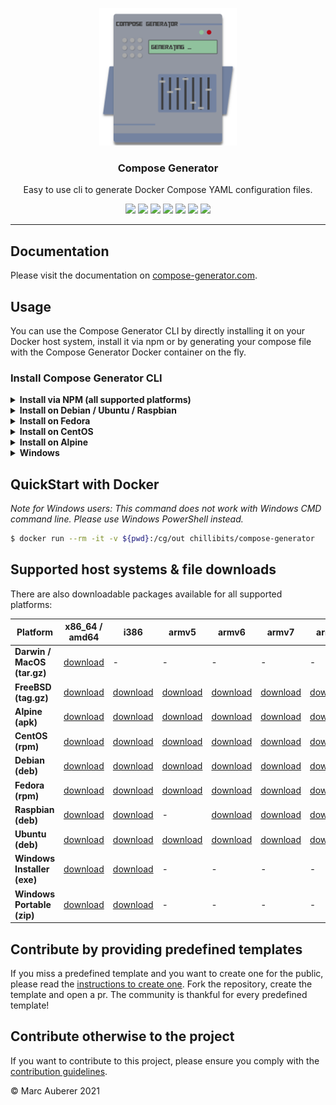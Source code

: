 <p align="center">
  <img alt="Compose Generator Logo" src="./docs/docs/static/avatar.png" height="220" />
  <h3 align="center">Compose Generator</h3>
  <p align="center">Easy to use cli to generate Docker Compose YAML configuration files.</p>
  <p align="center">
    <a target="_blank" href="https://github.com/compose-generator/compose-generator/releases/latest"><img src="https://img.shields.io/github/v/release/compose-generator/compose-generator?include_prereleases"></a>
    <a target="_blank" href="https://hub.docker.com/r/chillibits/compose-generator"><img src="https://img.shields.io/docker/pulls/chillibits/compose-generator"></a>
    <a target="_blank" href="./.github/workflows/ci.yml"><img src="https://github.com/compose-generator/compose-generator/workflows/Go%20CI/badge.svg"></a>
    <a target="_blank" href="./.github/workflows/codeql-analysis.yml"><img src="https://github.com/compose-generator/compose-generator/actions/workflows/codeql-analysis.yml/badge.svg"></a>
    <a target="_blank" href="https://goreportcard.com/report/github.com/compose-generator/compose-generator"><img src="https://goreportcard.com/badge/github.com/compose-generator/compose-generator"></a>
    <a target="_blank" href="https://makeapullrequest.com"><img src="https://img.shields.io/badge/PRs-welcome-brightgreen.svg"></a>
    <a target="_blank" href="./LICENSE.md"><img src="https://img.shields.io/github/license/compose-generator/compose-generator"></a>
  </p>
</p>

---

## Documentation
Please visit the documentation on [compose-generator.com](https://www.compose-generator.com).

## Usage
You can use the Compose Generator CLI by directly installing it on your Docker host system, install it via npm or by generating your compose file with the Compose Generator Docker container on the fly.

### Install Compose Generator CLI
<details><summary><b>Install via NPM (all supported platforms)</b></summary>
<p>

### Install
If you haven't installed npm yet, please do so by following the [installation guide on nodejs.org](https://nodejs.org/en/download/).

Install Compose Generator by executing:
```sh
npm i -g @compose-generator/compose-generator
```

### Use
```sh
compose-generator
```

</p>
</details>

<details><summary><b>Install on Debian / Ubuntu / Raspbian</b></summary>
<p>

### Install
```sh
$ sudo apt-get update
$ sudo apt-get install apt-transport-https ca-certificates curl \
    gnupg-agent software-properties-common lsb-release
$ curl -fsSL https://repo.chillibits.com/artifactory/debian/gpg | \
    sudo apt-key add -
$ sudo add-apt-repository "deb https://repo.chillibits.com/artifactory/debian \
    $(lsb_release -cs) main"
$ sudo sudo apt-get update
$ sudo apt-get install compose-generator
```
### Use
```sh
$ compose-generator
```

</p>
</details>

<details><summary><b>Install on Fedora</b></summary>
<p>

### Install
```sh
$ sudo dnf -y install dnf-plugins-core
$ sudo dnf config-manager --add-repo \
    https://repo.chillibits.com/artifactory/rpm/chillibits.repo
$ sudo dnf install compose-generator
```
### Use
```sh
$ compose-generator
```

</p>
</details>

<details><summary><b>Install on CentOS</b></summary>
<p>

### Install
```sh
$ sudo yum install -y yum-utils
$ sudo yum-config-manager --add-repo \
    https://repo.chillibits.com/artifactory/rpm/chillibits.repo
$ sudo yum install compose-generator
```
### Use
```sh
$ compose-generator
```

</p>
</details>

<details><summary><b>Install on Alpine</b></summary>
<p>

### Install
```sh
$ apk update
$ sh -c "echo 'https://repo.chillibits.com/artifactory/alpine/$(cat \
    /etc/os-release | grep VERSION_ID | cut -d "=" -f2 | cut -d "." \
    -f1,2)/main'" >> /etc/apk/repositories
$ wget -O /etc/apk/keys/alpine.rsa.pub \
    https://repo.chillibits.com/artifactory/alpine/alpine.rsa.pub
$ apk add compose-generator
```
If there occure any errors on the last step, please try the following instead
```sh
$ apk add compose-generator --allow-untrusted
```
### Use
```sh
$ compose-generator
```

</p>
</details>

<details><summary><b>Windows</b></summary>
<p>

### Install
Compose Generator gets distributed for Windows via the new Windows package manager called [winget](https://github.com/microsoft/winget-cli). In the future, winget will be available for download in the Microsoft Store. Currently, the easiest way to install winget is, to download it manually from GitHub. Visit the [installation instruction](https://github.com/microsoft/winget-cli#installing-the-client) from Microsoft. <br>
As soon as the Windows package manager is installed on your Windows machine, you can open powershell and execute this installation command: <br>
```sh
$ winget install ChilliBits.ComposeGenerator
```
After installing Compose Generator, you should restart your powershell instance to make it reload the available commands.
### Use
```sh
$ compose-generator
```
    
</p>
</details>

## QuickStart with Docker
*Note for Windows users: This command does not work with Windows CMD command line. Please use Windows PowerShell instead.*

```sh
$ docker run --rm -it -v ${pwd}:/cg/out chillibits/compose-generator
```

## Supported host systems & file downloads
There are also downloadable packages available for all supported platforms:

| **Platform**                | **x86_64 / amd64**                                                                     | **i386**                                                                             | **armv5**                                                                              | **armv6**                                                                              | **armv7**                                                                              | **arm64**                                                                              |
|-----------------------------|----------------------------------------------------------------------------------------|--------------------------------------------------------------------------------------|----------------------------------------------------------------------------------------|----------------------------------------------------------------------------------------|----------------------------------------------------------------------------------------|----------------------------------------------------------------------------------------|
| **Darwin / MacOS (tar.gz)** | [download](../../releases/download/0.5.0/compose-generator_0.5.0_darwin_amd64.tar.gz)  | -                                                                                    | -                                                                                      | -                                                                                      | -                                                                                      | -                                                                                      |
| **FreeBSD (tag.gz)**        | [download](../../releases/download/0.5.0/compose-generator_0.5.0_freebsd_amd64.tar.gz) | [download](../../releases/download/0.5.0/compose-generator_0.5.0_freebsd_386.tar.gz) | [download](../../releases/download/0.5.0/compose-generator_0.5.0_freebsd_armv5.tar.gz) | [download](../../releases/download/0.5.0/compose-generator_0.5.0_freebsd_armv6.tar.gz) | [download](../../releases/download/0.5.0/compose-generator_0.5.0_freebsd_armv7.tar.gz) | [download](../../releases/download/0.5.0/compose-generator_0.5.0_freebsd_arm64.tar.gz) |
| **Alpine (apk)**            | [download](../../releases/download/0.5.0/compose-generator_0.5.0_linux_amd64.apk)      | [download](../../releases/download/0.5.0/compose-generator_0.5.0_linux_386.apk)      | [download](../../releases/download/0.5.0/compose-generator_0.5.0_linux_armv5.apk)      | [download](../../releases/download/0.5.0/compose-generator_0.5.0_linux_armv6.apk)      | [download](../../releases/download/0.5.0/compose-generator_0.5.0_linux_armv7.apk)      | [download](../../releases/download/0.5.0/compose-generator_0.5.0_linux_arm64.apk)      |
| **CentOS (rpm)**            | [download](../../releases/download/0.5.0/compose-generator_0.5.0_linux_amd64.rpm)      | [download](../../releases/download/0.5.0/compose-generator_0.5.0_linux_386.rpm)      | [download](../../releases/download/0.5.0/compose-generator_0.5.0_linux_armv5.rpm)      | [download](../../releases/download/0.5.0/compose-generator_0.5.0_linux_armv6.rpm)      | [download](../../releases/download/0.5.0/compose-generator_0.5.0_linux_armv7.rpm)      | [download](../../releases/download/0.5.0/compose-generator_0.5.0_linux_arm64.rpm)      |
| **Debian (deb)**            | [download](../../releases/download/0.5.0/compose-generator_0.5.0_linux_amd64.deb)      | [download](../../releases/download/0.5.0/compose-generator_0.5.0_linux_386.deb)      | [download](../../releases/download/0.5.0/compose-generator_0.5.0_linux_armv5.deb)      | [download](../../releases/download/0.5.0/compose-generator_0.5.0_linux_armv6.deb)      | [download](../../releases/download/0.5.0/compose-generator_0.5.0_linux_armv7.deb)      | [download](../../releases/download/0.5.0/compose-generator_0.5.0_linux_arm64.deb)      |
| **Fedora (rpm)**            | [download](../../releases/download/0.5.0/compose-generator_0.5.0_linux_amd64.rpm)      | [download](../../releases/download/0.5.0/compose-generator_0.5.0_linux_386.rpm)      | [download](../../releases/download/0.5.0/compose-generator_0.5.0_linux_armv5.rpm)      | [download](../../releases/download/0.5.0/compose-generator_0.5.0_linux_armv6.rpm)      | [download](../../releases/download/0.5.0/compose-generator_0.5.0_linux_armv7.rpm)      | [download](../../releases/download/0.5.0/compose-generator_0.5.0_linux_arm64.rpm)      |
| **Raspbian (deb)**          | [download](../../releases/download/0.5.0/compose-generator_0.5.0_linux_amd64.deb)      | [download](../../releases/download/0.5.0/compose-generator_0.5.0_linux_386.deb)      | -                                                                                      | [download](../../releases/download/0.5.0/compose-generator_0.5.0_linux_armv6.deb)      | [download](../../releases/download/0.5.0/compose-generator_0.5.0_linux_armv7.deb)      | [download](../../releases/download/0.5.0/compose-generator_0.5.0_linux_arm64.deb)      |
| **Ubuntu (deb)**            | [download](../../releases/download/0.5.0/compose-generator_0.5.0_linux_amd64.deb)      | [download](../../releases/download/0.5.0/compose-generator_0.5.0_linux_386.deb)      | [download](../../releases/download/0.5.0/compose-generator_0.5.0_linux_armv5.deb)      | [download](../../releases/download/0.5.0/compose-generator_0.5.0_linux_armv6.deb)      | [download](../../releases/download/0.5.0/compose-generator_0.5.0_linux_armv7.deb)      | [download](../../releases/download/0.5.0/compose-generator_0.5.0_linux_arm64.deb)      |
| **Windows Installer (exe)** | [download](../../releases/download/0.5.0/ComposeGenerator_0.5.0_x64_Setup.exe)         | [download](../../releases/download/0.5.0/ComposeGenerator_0.5.0_x86_Setup.exe)       | -                                                                                      | -                                                                                      | -                                                                                      | -                                                                                      |
| **Windows Portable (zip)**  | [download](../../releases/download/0.5.0/compose-generator_0.5.0_windows_amd64.zip)    | [download](../../releases/download/0.5.0/compose-generator_0.5.0_windows_386.zip)    | -                                                                                      | -                                                                                      | -                                                                                      | -                                                                                      |

## Contribute by providing predefined templates
If you miss a predefined template and you want to create one for the public, please read the [instructions to create one](./predefined-services/README.md). Fork the repository, create the template and open a pr.
The community is thankful for every predefined template!

## Contribute otherwise to the project
If you want to contribute to this project, please ensure you comply with the [contribution guidelines](CONTRIBUTING.md).

© Marc Auberer 2021
